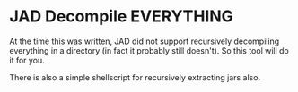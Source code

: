 JAD Decompile EVERYTHING
======

At the time this was written, JAD did not support recursively decompiling 
everything in a directory (in fact it probably still doesn't). So this tool
will do it for you.

There is also a simple shellscript for recursively extracting jars also.

